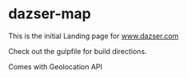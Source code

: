 # dazser-map

This is the initial Landing page for www.dazser.com

Check out the gulpfile for build directions.

Comes with Geolocation API
